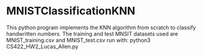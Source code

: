 # MNISTClassificationKNN
This python program implements the KNN algorithm from scratch to classify handwritten numbers. 
The training and test MNSIT datasets used are MNIST_training.csv and MNIST_test.csv
run with:
python3 CS422_HW2_Lucas_Allen.py
